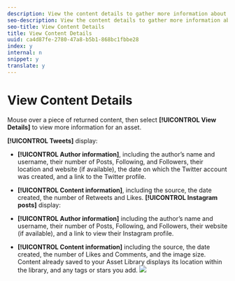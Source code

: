 ```yaml
---
description: View the content details to gather more information about a piece of content before you publish it.
seo-description: View the content details to gather more information about a piece of content before you publish it.
seo-title: View Content Details
title: View Content Details
uuid: ca4d87fe-2780-47a8-b5b1-868bc1fbbe28
index: y
internal: n
snippet: y
translate: y
---
```


# View Content Details

Mouse over a piece of returned content, then select **[!UICONTROL  View Details]** to view more information for an asset.

**[!UICONTROL  Tweets]** display:

* **[!UICONTROL  Author information]**, including the author’s name and username, their number of Posts, Following, and Followers, their location and website (if available), the date on which the Twitter account was created, and a link to the Twitter profile.
* **[!UICONTROL  Content information]**, including the source, the date created, the number of Retweets and Likes.
**[!UICONTROL  Instagram posts]** display:

* **[!UICONTROL  Author information]** including the author’s name and username, their number of Posts, Following, and Followers, their website (if available), and a link to view their Instagram profile.
* **[!UICONTROL  Content information]** including the source, the date created, the number of Likes and Comments, and the image size.
Content already saved to your Asset Library displays its location within the library, and any tags or stars you add.
![](assets/SSTwitterDetails-1024x658.png) 